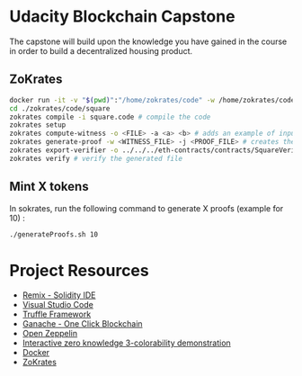 # Udacity Blockchain Capstone

The capstone will build upon the knowledge you have gained in the course in order to build a decentralized housing product.

## ZoKrates

```bash
docker run -it -v "$(pwd)":"/home/zokrates/code" -w /home/zokrates/code zokrates/zokrates /bin/bash # Run the container
cd ./zokrates/code/square
zokrates compile -i square.code # compile the code
zokrates setup
zokrates compute-witness -o <FILE> -a <a> <b> # adds an example of inputs / outputs
zokrates generate-proof -w <WITNESS_FILE> -j <PROOF_FILE> # creates the proof
zokrates export-verifier -o ../../../eth-contracts/contracts/SquareVerifier.sol # generate the .sol contract
zokrates verify # verify the generated file
```

## Mint X tokens

In sokrates, run the following command to generate X proofs (example for 10) :

```bash
./generateProofs.sh 10
```

# Project Resources

- [Remix - Solidity IDE](https://remix.ethereum.org/)
- [Visual Studio Code](https://code.visualstudio.com/)
- [Truffle Framework](https://truffleframework.com/)
- [Ganache - One Click Blockchain](https://truffleframework.com/ganache)
- [Open Zeppelin ](https://openzeppelin.org/)
- [Interactive zero knowledge 3-colorability demonstration](http://web.mit.edu/~ezyang/Public/graph/svg.html)
- [Docker](https://docs.docker.com/install/)
- [ZoKrates](https://github.com/Zokrates/ZoKrates)
